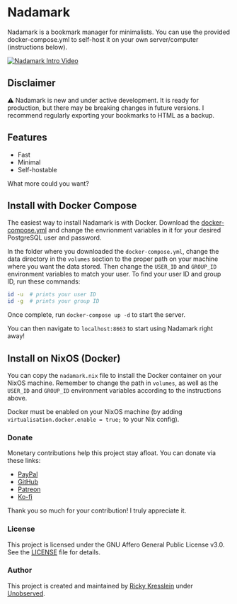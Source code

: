 # Nadamark

Nadamark is a bookmark manager for minimalists. You can use the provided docker-compose.yml to self-host it on your own server/computer (instructions below).

[![Nadamark Intro Video](https://unobserved.io/assets/screenshots/nadamark/nadamark.png)](https://www.youtube.com/watch?v=nfH1TrSqyVM)

## Disclaimer
⚠️ Nadamark is new and under active development. It is ready for production, but there may be breaking changes in future versions. I recommend regularly exporting your bookmarks to HTML as a backup.

## Features

* Fast
* Minimal
* Self-hostable

What more could you want?

## Install with Docker Compose

The easiest way to install Nadamark is with Docker. Download the [docker-compose.yml](docker-compose.yml) and change the envrionment variables in it for your desired PostgreSQL user and password.

In the folder where you downloaded the `docker-compose.yml`, change the data directory in the `volumes` section to the proper path on your machine where you want the data stored. Then change the `USER_ID` and `GROUP_ID` environment variables to match your user. To find your user ID and group ID, run these commands:
```bash
id -u  # prints your user ID
id -g  # prints your group ID
```

Once complete, run `docker-compose up -d` to start the server.

You can then navigate to `localhost:8663` to start using Nadamark right away!

## Install on NixOS (Docker)

You can copy the `nadamark.nix` file to install the Docker container on your NixOS machine. Remember to change the path in `volumes`, as well as the `USER_ID` and `GROUP_ID` environment variables according to the instructions above.

Docker must be enabled on your NixOS machine (by adding `virtualisation.docker.enable = true;` to your Nix config).

### Donate
Monetary contributions help this project stay afloat. You can donate via these links:
* [PayPal](https://www.paypal.com/donate/?hosted_button_id=TLYY8YZ424VRL)
* [GitHub](https://github.com/sponsors/rickykresslein)
* [Patreon](https://www.patreon.com/unobserved)
* [Ko-fi](https://ko-fi.com/unobserved)

Thank you so much for your contribution! I truly appreciate it.

### License
This project is licensed under the GNU Affero General Public License v3.0. See the [LICENSE](LICENSE) file for details.

### Author
This project is created and maintained by [Ricky Kresslein](https://kressle.in) under [Unobserved](https://unobserved.io).
